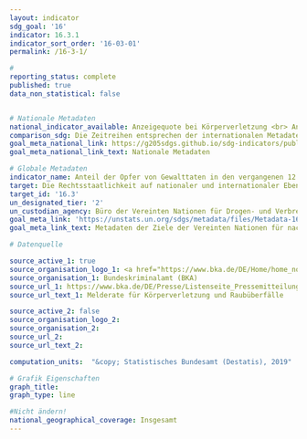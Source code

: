 ```yaml
---
layout: indicator
sdg_goal: '16'
indicator: 16.3.1
indicator_sort_order: '16-03-01'
permalink: /16-3-1/

#
reporting_status: complete
published: true
data_non_statistical: false


# Nationale Metadaten
national_indicator_available: Anzeigequote bei Körperverletzung <br> Anzeigequote bei Raub
comparison_sdg: Die Zeitreihen entsprechen der internationalen Metadatenbeschreibung.
goal_meta_national_link: https://g205sdgs.github.io/sdg-indicators/public/MetaDe/16.3.1.pdf
goal_meta_national_link_text: Nationale Metadaten

# Globale Metadaten
indicator_name: Anteil der Opfer von Gewalttaten in den vergangenen 12 Monaten, die ihre Viktimisierung den zuständigen Behörden oder anderen offiziell anerkannten Stellen der Konfliktaufarbeitung gemeldet haben
target: Die Rechtsstaatlichkeit auf nationaler und internationaler Ebene fördern und den gleichberechtigten Zugang aller zur Justiz gewährleisten
target_id: '16.3'
un_designated_tier: '2'
un_custodian_agency: Büro der Vereinten Nationen für Drogen- und Verbrechensbekämpfung (UNODC)
goal_meta_link: 'https://unstats.un.org/sdgs/metadata/files/Metadata-16-03-01.pdf'
goal_meta_link_text: Metadaten der Ziele der Vereinten Nationen für nachhaltige Entwicklung

# Datenquelle

source_active_1: true
source_organisation_logo_1: <a href="https://www.bka.de/DE/Home/home_node.html;jsessionid=080F94561A7C38E2777BF7B3E8EBD07C.live0612"><img src="https://g205sdgs.github.io/sdg-indicators/public/logos/bka.png" alt="Logo BKA" /></a>
source_organisation_1: Bundeskriminalamt (BKA)
source_url_1: https://www.bka.de/DE/Presse/Listenseite_Pressemitteilungen/2019/Presse2019/190402_DVS2017.html
source_url_text_1: Melderate für Körperverletzung und Raubüberfälle

source_active_2: false
source_organisation_logo_2:
source_organisation_2:
source_url_2:
source_url_text_2:

computation_units:  "&copy; Statistisches Bundesamt (Destatis), 2019"

# Grafik Eigenschaften
graph_title:
graph_type: line

#Nicht ändern!
national_geographical_coverage: Insgesamt
---
```

